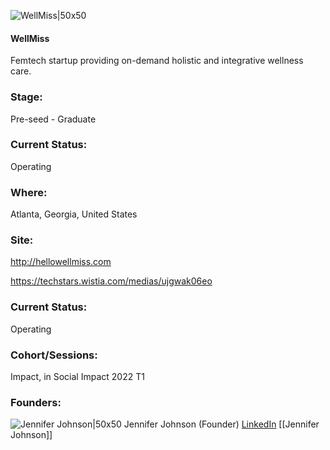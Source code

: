 

![WellMiss|50x50](https://apimg.techstars.com/connect/images/image_files/61eb1a86cb90930008664640/original/WellMiss_Logo_with_Clear_Background.png)

#### WellMiss
Femtech startup providing on-demand holistic and integrative wellness care.

### Stage: 
Pre-seed - Graduate 

### Current Status: 
Operating

### Where:
Atlanta, Georgia, United States

### Site:
http://hellowellmiss.com

https://techstars.wistia.com/medias/ujgwak06eo



### Current Status: 
Operating

### Cohort/Sessions: 
Impact, in Social Impact 2022 T1

### Founders: 

![Jennifer Johnson|50x50](https://www.f6s.com/content-resource/profiles/2724745_th2.jpg) Jennifer Johnson (Founder) [LinkedIn](https://linkedin.com/in/jenniferjakijohnson) [[Jennifer Johnson]]


